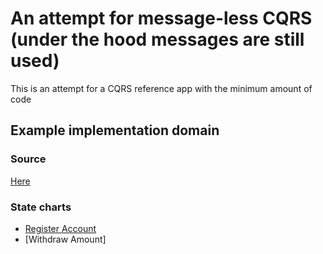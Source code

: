 # An attempt for message-less CQRS (under the hood messages are still used)

This is an attempt for a CQRS reference app with the minimum amount of code

## Example implementation domain

### Source
[Here](https://github.com/ToJans/MinimalisticCQRS/tree/master/MinimalisticCQRS/Domain)

### State charts
 
* [Register Account](http://www.websequencediagrams.com/?lz=bm90ZSBsZWZ0IG9mIEJ1czoKICBSZWdpc3RlciBhbiBhY2NvdW50CmVuZCBub3RlCkJ1cy0-QQAQBlVuaXF1ZW5lc3NWYWxpZGF0b3I6ADUIABwHID8KAF4Fb3ZlciAAHRoKIAAVCE51bWJlciB1AFYFID8AcAkgCm9wdCAAbAYKICAAeww6AIEpCQCBEQcKIAAtBgBpDDoAdgggZW5hYmxlZCA_CiAgb3B0AA8Jbm8AEwkKICAAgQgJLS0-QnVzADYJAIIVCAAgBWVuZAplbmQKCg&s=earth)
* [Withdraw Amount]